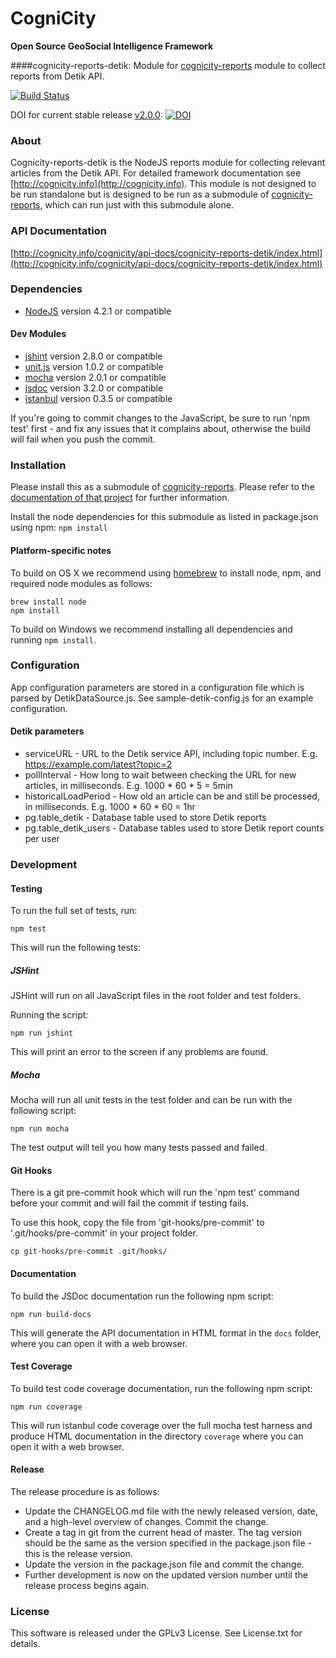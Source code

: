 CogniCity
===========
**Open Source GeoSocial Intelligence Framework**

####cognicity-reports-detik: Module for [cognicity-reports](https://github.com/smart-facility/cognicity-reports) module to collect reports from Detik API.

[![Build Status](https://travis-ci.org/smart-facility/cognicity-reports-detik.svg)](https://travis-ci.org/smart-facility/cognicity-reports-detik)

DOI for current stable release [v2.0.0](https://github.com/smart-facility/cognicity-reports-detik/releases/tag/v2.0.0):
[![DOI](https://zenodo.org/badge/19201/smart-facility/cognicity-reports-detik.svg)](https://zenodo.org/badge/latestdoi/19201/smart-facility/cognicity-reports-detik)

### About
Cognicity-reports-detik is the NodeJS reports module for collecting relevant articles from the Detik API. For detailed framework documentation see [http://cognicity.info](http://cognicity.info).
This module is not designed to be run standalone but is designed to be run as a submodule of [cognicity-reports](https://github.com/smart-facility/cognicity-reports), which can run just with this submodule alone.

### API Documentation
[http://cognicity.info/cognicity/api-docs/cognicity-reports-detik/index.html](http://cognicity.info/cognicity/api-docs/cognicity-reports-detik/index.html)

### Dependencies
* [NodeJS](http://nodejs.org) version 4.2.1 or compatible

#### Dev Modules
* [jshint](https://github.com/jshint/node-jshint) version 2.8.0 or compatible
* [unit.js](http://unitjs.com/) version 1.0.2 or compatible
* [mocha](http://mochajs.org/) version 2.0.1 or compatible
* [jsdoc](https://github.com/jsdoc3/jsdoc) version 3.2.0 or compatible
* [istanbul](https://github.com/gotwarlost/istanbul) version 0.3.5 or compatible

If you're going to commit changes to the JavaScript, be sure to run 'npm test' first - and fix any issues that it complains about, otherwise the build will fail when you push the commit.

### Installation
Please install this as a submodule of [cognicity-reports](https://github.com/smart-facility/cognicity-reports). Please refer to the [documentation of that project](https://github.com/smart-facility/cognicity-reports/blob/master/README.md) for further information.

Install the node dependencies for this submodule as listed in package.json using npm: `npm install`

#### Platform-specific notes ####
To build on OS X we recommend using [homebrew](http://brew.sh) to install node, npm, and required node modules as follows:
```shell
brew install node
npm install
```

To build on Windows we recommend installing all dependencies and running `npm install`.

### Configuration
App configuration parameters are stored in a configuration file which is parsed by DetikDataSource.js. See sample-detik-config.js for an example configuration.

#### Detik parameters
* serviceURL - URL to the Detik service API, including topic number. E.g. https://example.com/latest?topic=2
* pollInterval - How long to wait between checking the URL for new articles, in milliseconds. E.g. 1000 * 60 * 5 = 5min
* historicalLoadPeriod - How old an article can be and still be processed, in milliseconds. E.g. 1000 * 60 * 60 = 1hr
* pg.table_detik - Database table used to store Detik reports
* pg.table_detik_users - Database tables used to store Detik report counts per user

### Development

#### Testing

To run the full set of tests, run:

```shell
npm test
```

This will run the following tests:

##### JSHint

JSHint will run on all JavaScript files in the root folder and test folders.

Running the script:

```shell
npm run jshint
```

This will print an error to the screen if any problems are found.

##### Mocha

Mocha will run all unit tests in the test folder and can be run with the following script:

```shell
npm run mocha
```

The test output will tell you how many tests passed and failed.

#### Git Hooks

There is a git pre-commit hook which will run the 'npm test' command before your commit and will fail the commit if testing fails.

To use this hook, copy the file from 'git-hooks/pre-commit' to '.git/hooks/pre-commit' in your project folder.

```shell
cp git-hooks/pre-commit .git/hooks/
```

#### Documentation

To build the JSDoc documentation run the following npm script:

```shell
npm run build-docs
```

This will generate the API documentation in HTML format in the `docs` folder, where you can open it with a web browser.

#### Test Coverage

To build test code coverage documentation, run the following npm script:

```shell
npm run coverage
```

This will run istanbul code coverage over the full mocha test harness and produce HTML documentation in the directory `coverage` where you can open it with a web browser.

#### Release

The release procedure is as follows:
* Update the CHANGELOG.md file with the newly released version, date, and a high-level overview of changes. Commit the change.
* Create a tag in git from the current head of master. The tag version should be the same as the version specified in the package.json file - this is the release version.
* Update the version in the package.json file and commit the change.
* Further development is now on the updated version number until the release process begins again.

### License
This software is released under the GPLv3 License. See License.txt for details.
